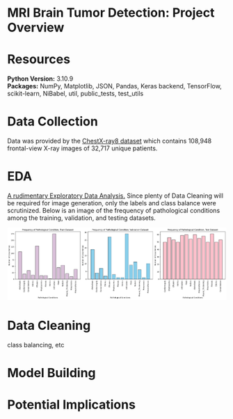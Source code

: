 # MRI Brain Tumor Detection: Project Overview



# Resources
**Python Version:** 3.10.9 <br>
**Packages:** NumPy, Matplotlib, JSON, Pandas, Keras backend, TensorFlow, scikit-learn, NiBabel, util, public_tests, test_utils



# Data Collection
Data was provided by the [ChestX-ray8 dataset](https://arxiv.org/abs/1705.02315) which contains 108,948 frontal-view X-ray images of 32,717 unique patients.



# EDA
[A rudimentary Exploratory Data Analysis.](/MRI_CVision_EDA.ipynb) Since plenty of Data Cleaning will be required for image generation, only the labels and class balance were scrutinized. Below is an image of the frequency of pathological conditions among the training, validation, and testing datasets.

![image](/images/Frequency_of_Pathological_Condition_by_Dataset.png)


# Data Cleaning
class balancing, etc


# Model Building



# Potential Implications
